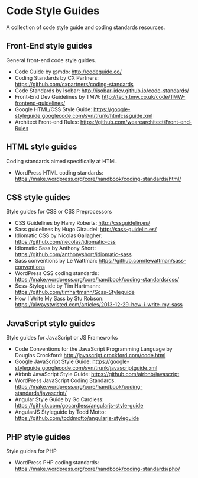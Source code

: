 # Code Style Guides

A collection of code style guide and coding standards resources.

## Front-End style guides

General front-end code style guides.

- Code Guide by @mdo: http://codeguide.co/
- Coding Standards by CX Partners: https://github.com/cxpartners/coding-standards
- Code Standards by Isobar: http://isobar-idev.github.io/code-standards/
- Front-End Dev Guidelines by TMW: http://tech.tmw.co.uk/code/TMW-frontend-guidelines/
- Google HTML/CSS Style Guide: https://google-styleguide.googlecode.com/svn/trunk/htmlcssguide.xml
- Architect Front-end Rules: https://github.com/wearearchitect/Front-end-Rules

## HTML style guides

Coding standards aimed specifically at HTML

- WordPress HTML coding standards: https://make.wordpress.org/core/handbook/coding-standards/html/

## CSS style guides

Style guides for CSS or CSS Preprocessors

- CSS Guidelines by Harry Roberts: http://cssguidelin.es/
- Sass guidelines by Hugo Giraudel: http://sass-guidelin.es/
- Idiomatic CSS by Nicolas Gallagher: https://github.com/necolas/idiomatic-css
- Idiomatic Sass by Anthony Short: https://github.com/anthonyshort/idiomatic-sass
- Sass conventions by Le Wattman: https://github.com/lewattman/sass-conventions
- WordPress CSS coding standards: https://make.wordpress.org/core/handbook/coding-standards/css/
- Scss-Styleguide by Tim Hartmann: https://github.com/timhartmann/Scss-Styleguide
- How I Write My Sass by Stu Robson: https://alwaystwisted.com/articles/2013-12-29-how-i-write-my-sass

## JavaScript style guides

Style guides for JavaScript or JS Frameworks

- Code Conventions for the JavaScript Programming Language by Douglas Crockford: http://javascript.crockford.com/code.html
- Google JavaScript Style Guide: https://google-styleguide.googlecode.com/svn/trunk/javascriptguide.xml
- Airbnb JavaScript Style Guide: https://github.com/airbnb/javascript
- WordPress JavaScript Coding Standards: https://make.wordpress.org/core/handbook/coding-standards/javascript/
- Angular Style Guide by Go Cardless: https://github.com/gocardless/angularjs-style-guide
- AngularJS Styleguide by Todd Motto: https://github.com/toddmotto/angularjs-styleguide

## PHP style guides

Style guides for PHP

- WordPress PHP coding standards: https://make.wordpress.org/core/handbook/coding-standards/php/
